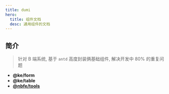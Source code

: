 ```yaml
---
title: dumi
hero:
  title: 组件文档
  desc: 通用组件的文档
---
```


## 简介

> 针对 B 端系统, 基于 `antd` 高度封装俩基础组件, 解决开发中 80% 的重复问题

- **@ke/form**
- **@ke/table**
- [**@nbfe/tools**](https://shuoshubao.github.io/tools/index.html)
